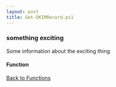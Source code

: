 ```yaml
---
layout: post
title: Get-DKIMRecord.ps1
---
```


### something exciting

Some information about the exciting thing

#### Function

<script src="https://gist-it.appspot.com/github.com/BanterBoy/scripts-blog/blob/master/PowerShell/functions/dns/Get-DKIMRecord.ps1"></script>

<a href="/menu/_pages/functions.html">Back to Functions</a>
